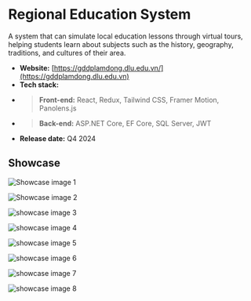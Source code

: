 # Regional Education System

A system that can simulate local education lessons through virtual tours, helping students learn about subjects such as the history, geography, traditions, and cultures of their area.

- **Website:** [https://gddplamdong.dlu.edu.vn/](https://gddplamdong.dlu.edu.vn)
- **Tech stack:**
- > **Front-end:** React, Redux, Tailwind CSS, Framer Motion, Panolens.js
- > **Back-end:** ASP\.NET Core, EF Core, SQL Server, JWT
- **Release date:** Q4 2024

## Showcase

![Showcase image 1](/images/projects/client-projects/regional-education-system/1.png)

![Showcase image 2](/images/projects/client-projects/regional-education-system/2.png)

![showcase image 3](/images/projects/client-projects/regional-education-system/3.png)

![showcase image 4](/images/projects/client-projects/regional-education-system/4.png)

![showcase image 5](/images/projects/client-projects/regional-education-system/5.png)

![showcase image 6](/images/projects/client-projects/regional-education-system/6.png)

![showcase image 7](/images/projects/client-projects/regional-education-system/7.png)

![showcase image 8](/images/projects/client-projects/regional-education-system/8.png)
